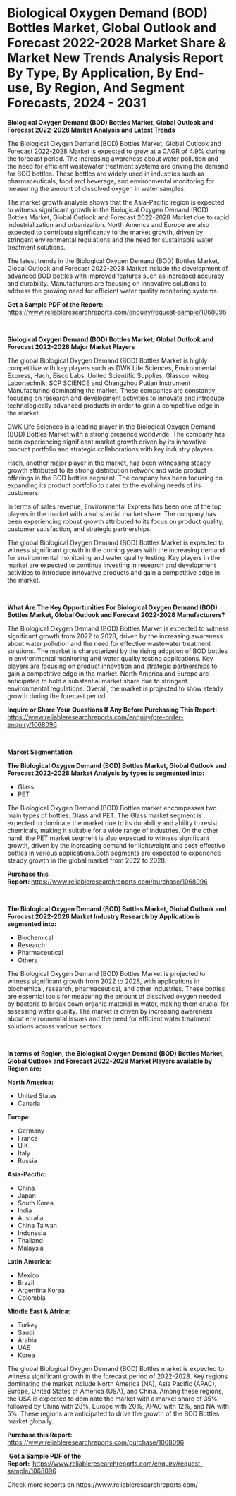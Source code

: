<p><h1>Biological Oxygen Demand (BOD) Bottles Market, Global Outlook and Forecast 2022-2028 Market Share & Market New Trends Analysis Report By Type, By Application, By End-use, By Region, And Segment Forecasts, 2024 - 2031</h1></p><p><strong>Biological Oxygen Demand (BOD) Bottles Market, Global Outlook and Forecast 2022-2028 Market Analysis and Latest Trends</strong></p>
<p><p>The Biological Oxygen Demand (BOD) Bottles Market, Global Outlook and Forecast 2022-2028 Market is expected to grow at a CAGR of 4.9% during the forecast period. The increasing awareness about water pollution and the need for efficient wastewater treatment systems are driving the demand for BOD bottles. These bottles are widely used in industries such as pharmaceuticals, food and beverage, and environmental monitoring for measuring the amount of dissolved oxygen in water samples.</p><p>The market growth analysis shows that the Asia-Pacific region is expected to witness significant growth in the Biological Oxygen Demand (BOD) Bottles Market, Global Outlook and Forecast 2022-2028 Market due to rapid industrialization and urbanization. North America and Europe are also expected to contribute significantly to the market growth, driven by stringent environmental regulations and the need for sustainable water treatment solutions.</p><p>The latest trends in the Biological Oxygen Demand (BOD) Bottles Market, Global Outlook and Forecast 2022-2028 Market include the development of advanced BOD bottles with improved features such as increased accuracy and durability. Manufacturers are focusing on innovative solutions to address the growing need for efficient water quality monitoring systems.</p></p>
<p><strong>Get a Sample PDF of the Report:&nbsp;</strong> <a href="https://www.reliableresearchreports.com/enquiry/request-sample/1068096">https://www.reliableresearchreports.com/enquiry/request-sample/1068096</a></p>
<p>&nbsp;</p>
<p><strong>Biological Oxygen Demand (BOD) Bottles Market, Global Outlook and Forecast 2022-2028 Major Market Players</strong></p>
<p><p>The global Biological Oxygen Demand (BOD) Bottles Market is highly competitive with key players such as DWK Life Sciences, Environmental Express, Hach, Eisco Labs, United Scientific Supplies, Glassco, witeg Labortechnik, SCP SCIENCE and Changzhou Putian Instrument Manufacturing dominating the market. These companies are constantly focusing on research and development activities to innovate and introduce technologically advanced products in order to gain a competitive edge in the market.</p><p>DWK Life Sciences is a leading player in the Biological Oxygen Demand (BOD) Bottles Market with a strong presence worldwide. The company has been experiencing significant market growth driven by its innovative product portfolio and strategic collaborations with key industry players.</p><p>Hach, another major player in the market, has been witnessing steady growth attributed to its strong distribution network and wide product offerings in the BOD bottles segment. The company has been focusing on expanding its product portfolio to cater to the evolving needs of its customers.</p><p>In terms of sales revenue, Environmental Express has been one of the top players in the market with a substantial market share. The company has been experiencing robust growth attributed to its focus on product quality, customer satisfaction, and strategic partnerships.</p><p>The global Biological Oxygen Demand (BOD) Bottles Market is expected to witness significant growth in the coming years with the increasing demand for environmental monitoring and water quality testing. Key players in the market are expected to continue investing in research and development activities to introduce innovative products and gain a competitive edge in the market.</p></p>
<p>&nbsp;</p>
<p><strong>What Are The Key Opportunities For Biological Oxygen Demand (BOD) Bottles Market, Global Outlook and Forecast 2022-2028 Manufacturers?</strong></p>
<p><p>The Biological Oxygen Demand (BOD) Bottles Market is expected to witness significant growth from 2022 to 2028, driven by the increasing awareness about water pollution and the need for effective wastewater treatment solutions. The market is characterized by the rising adoption of BOD bottles in environmental monitoring and water quality testing applications. Key players are focusing on product innovation and strategic partnerships to gain a competitive edge in the market. North America and Europe are anticipated to hold a substantial market share due to stringent environmental regulations. Overall, the market is projected to show steady growth during the forecast period.</p></p>
<p><strong>Inquire or Share Your Questions If Any Before Purchasing This Report:</strong> <a href="https://www.reliableresearchreports.com/enquiry/pre-order-enquiry/1068096">https://www.reliableresearchreports.com/enquiry/pre-order-enquiry/1068096</a></p>
<p>&nbsp;</p>
<p><strong>Market Segmentation</strong></p>
<p><strong>The Biological Oxygen Demand (BOD) Bottles Market, Global Outlook and Forecast 2022-2028 Market Analysis by types is segmented into:</strong></p>
<p><ul><li>Glass</li><li>PET</li></ul></p>
<p><p>The Biological Oxygen Demand (BOD) Bottles market encompasses two main types of bottles: Glass and PET. The Glass market segment is expected to dominate the market due to its durability and ability to resist chemicals, making it suitable for a wide range of industries. On the other hand, the PET market segment is also expected to witness significant growth, driven by the increasing demand for lightweight and cost-effective bottles in various applications.Both segments are expected to experience steady growth in the global market from 2022 to 2028.</p></p>
<p><strong>Purchase this Report:&nbsp;</strong><a href="https://www.reliableresearchreports.com/purchase/1068096">https://www.reliableresearchreports.com/purchase/1068096</a></p>
<p>&nbsp;</p>
<p><strong>The Biological Oxygen Demand (BOD) Bottles Market, Global Outlook and Forecast 2022-2028 Market Industry Research by Application is segmented into:</strong></p>
<p><ul><li>Biochemical</li><li>Research</li><li>Pharmaceutical</li><li>Others</li></ul></p>
<p><p>The Biological Oxygen Demand (BOD) Bottles Market is projected to witness significant growth from 2022 to 2028, with applications in biochemical, research, pharmaceutical, and other industries. These bottles are essential tools for measuring the amount of dissolved oxygen needed by bacteria to break down organic material in water, making them crucial for assessing water quality. The market is driven by increasing awareness about environmental issues and the need for efficient water treatment solutions across various sectors.</p></p>
<p>&nbsp;</p>
<p><strong>In terms of Region, the Biological Oxygen Demand (BOD) Bottles Market, Global Outlook and Forecast 2022-2028 Market Players available by Region are:</strong></p>
<p>
    <p> <strong> North America: </strong>
        <ul>
            <li>United States</li>
            <li>Canada</li>
        </ul>
        </p> 
    <p> <strong> Europe: </strong>
        <ul>
            <li>Germany</li>
            <li>France</li>
            <li>U.K.</li>
            <li>Italy</li>
            <li>Russia</li>
        </ul>
        </p> 
    <p> <strong> Asia-Pacific: </strong>
        <ul>
            <li>China</li>
            <li>Japan</li>
            <li>South Korea</li>
            <li>India</li>
            <li>Australia</li>
            <li>China Taiwan</li>
            <li>Indonesia</li>
            <li>Thailand</li>
            <li>Malaysia</li>
        </ul>
        </p> 
    <p> <strong> Latin America: </strong>
        <ul>
            <li>Mexico</li>
            <li>Brazil</li>
            <li>Argentina Korea</li>
            <li>Colombia</li>
        </ul>
        </p> 
    <p> <strong> Middle East & Africa: </strong>
        <ul>
            <li>Turkey</li>
            <li>Saudi</li>
            <li>Arabia</li>
            <li>UAE</li>
            <li>Korea</li>
        </ul>
    </p>
    </p>
<p><p>The global Biological Oxygen Demand (BOD) Bottles market is expected to witness significant growth in the forecast period of 2022-2028. Key regions dominating the market include North America (NA), Asia Pacific (APAC), Europe, United States of America (USA), and China. Among these regions, the USA is expected to dominate the market with a market share of 35%, followed by China with 28%, Europe with 20%, APAC with 12%, and NA with 5%. These regions are anticipated to drive the growth of the BOD Bottles market globally.</p></p>
<p><strong>Purchase this Report: </strong><a href="https://www.reliableresearchreports.com/purchase/1068096">https://www.reliableresearchreports.com/purchase/1068096</a></p>
<p>&nbsp;<strong>Get a Sample PDF of the Report:&nbsp;&nbsp;</strong><a href="https://www.reliableresearchreports.com/enquiry/request-sample/1068096">https://www.reliableresearchreports.com/enquiry/request-sample/1068096</a></p>
<p><strong></strong></p>
<p>Check more reports on https://www.reliableresearchreports.com/</p>